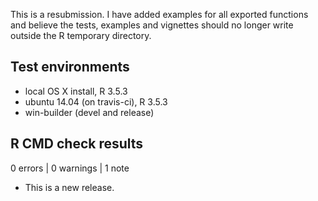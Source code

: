 This is a resubmission. I have added examples for all exported functions and
believe the tests, examples and vignettes should no longer write outside the R
temporary directory.

## Test environments
* local OS X install, R 3.5.3
* ubuntu 14.04 (on travis-ci), R 3.5.3
* win-builder (devel and release)

## R CMD check results

0 errors | 0 warnings | 1 note

* This is a new release.
